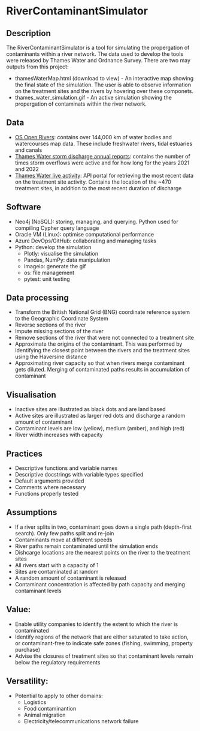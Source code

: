 # RiverContaminantSimulator

## Description
The RiverContaminantSimulator is a tool for simulating the propergation of contaminants within a river network. The data used to develop the tools were released by Thames Water and Ordnance Survey. There are two may outputs from this project:

* thamesWaterMap.html (download to view) - An interactive map showing the final state of the simulation. The user is able to observe information on the treatment sites and the rivers by hovering over these componets.
* thames_water_simulation.gif - An active simulation showing the propergation of contaminats within the river network. 

## Data

* [OS Open Rivers](https://www.ordnancesurvey.co.uk/products/os-open-rivers): contains over 144,000 km of water bodies and watercourses map data. These include freshwater rivers, tidal estuaries and canals
* [Thames Water storm discharge annual reports](https://www.thameswater.co.uk/about-us/performance/river-health/storm-discharge-data):  contains the number of times storm overflows were active and for how long for the years 2021 and 2022
* [Thames Water live activity](https://data.thameswater.co.uk/s/): API portal for retrieving the most recent data on the treatment site activity. Contains the location of the ~470 treatment sites, in addition to the most recent duration of discharge

## Software

* Neo4j (NoSQL): storing, managing, and querying. Python used for compiling Cypher query language
* Oracle VM (Linux): optimise computational performance
* Azure DevOps/GitHub: collaborating and managing tasks
* Python: develop the simulation
  * Plotly: visualise the simulation
  * Pandas, NumPy: data manipulation
  * imageio: generate the gif
  * os: file management
  * pytest: unit testing

## Data processing 

* Transform the British National Grid (BNG) coordinate reference system to the Geographic Coordinate System
* Reverse sections of the river
* Impute missing sections of the river
* Remove sections of the river that were not connected to a treatment site
* Approximate the origins of the contaminant. This was performed by identifying the closest point between the rivers and the treatment sites using the Haversine distance
* Approximating river capacity so that when rivers merge contaminant gets diluted. Merging of contaminated paths results in accumulation of contaminant

## Visualisation

* Inactive sites are illustrated as black dots and are land based
* Active sites are illustrated as larger red dots and discharge a random amount of contaminant
* Contaminant levels are low (yellow), medium (amber), and high (red)
* River width increases with capacity

## Practices

* Descriptive functions and variable names
* Descriptive docstrings with variable types specified
* Default arguments provided
* Comments where necessary
* Functions properly tested
  
## Assumptions

* If a river splits in two, contaminant goes down a single path (depth-first search). Only few paths split and re-join
* Contaminants move at different speeds
* River paths remain contaminated until the simulation ends
* Dishcarge locations are the nearest points on the river to the treatment sites
* All rivers start with a capacity of 1
* Sites are contaminated at random
* A random amount of contaminant is released
* Contaminant concentration is affected by path capacity and merging contaminant levels
  
## Value:

* Enable utility companies to identify the extent to which the river is contaminated
* Identify regions of the network that are either saturated to take action, or contaminant-free to indicate safe zones (fishing, swimming, property purchase)
* Advise the closures of treatment sites so that contaminant levels remain below the regulatory requirements

## Versatility:

* Potential to apply to other domains:
  * Logistics
  * Food contaminantion
  * Animal migration
  * Electricity/telecommunications network failure
